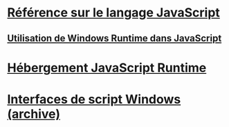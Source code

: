 # [Référence sur le langage JavaScript](javascript/javascript-language-reference.md)
## [Utilisation de Windows Runtime dans JavaScript](jswinrt/using-the-windows-runtime-in-javascript.md)
# [Hébergement JavaScript Runtime](chakra-hosting/javascript-runtime-hosting.md)
# [Interfaces de script Windows (archive)](winscript/windows-script-interfaces.md)

